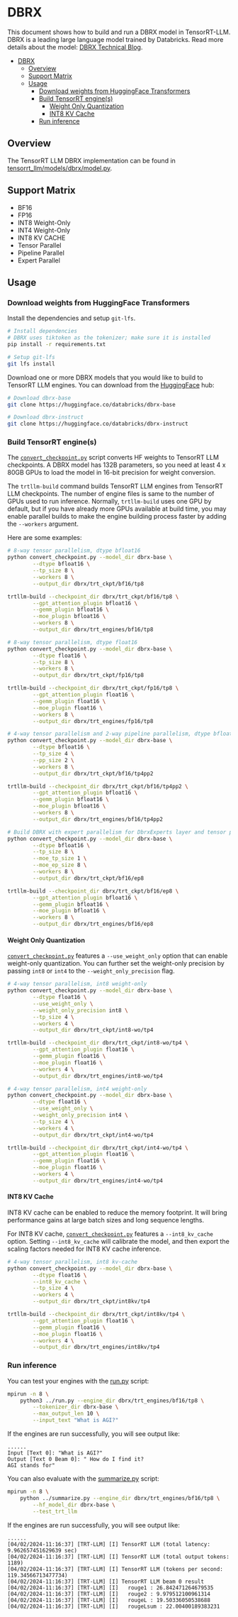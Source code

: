 # DBRX

This document shows how to build and run a DBRX model in TensorRT-LLM. DBRX is a leading large language model trained by Databricks. Read more details about the model: [DBRX Technical Blog](https://www.databricks.com/blog/introducing-dbrx-new-state-art-open-llm).

- [DBRX](#dbrx)
  - [Overview](#overview)
  - [Support Matrix](#support-matrix)
  - [Usage](#usage)
    - [Download weights from HuggingFace Transformers](#download-weights-from-huggingface-transformers)
    - [Build TensorRT engine(s)](#build-tensorrt-engines)
      - [Weight Only Quantization](#weight-only-quantization)
      - [INT8 KV Cache](#int8-kv-cache)
    - [Run inference](#run-inference)

## Overview

The TensorRT LLM DBRX implementation can be found in [tensorrt_llm/models/dbrx/model.py](../../../../tensorrt_llm/models/dbrx/model.py).

## Support Matrix
  * BF16
  * FP16
  * INT8 Weight-Only
  * INT4 Weight-Only
  * INT8 KV CACHE
  * Tensor Parallel
  * Pipeline Parallel
  * Expert Parallel

## Usage

### Download weights from HuggingFace Transformers

Install the dependencies and setup `git-lfs`.

```bash
# Install dependencies
# DBRX uses tiktoken as the tokenizer; make sure it is installed
pip install -r requirements.txt

# Setup git-lfs
git lfs install
```

Download one or more DBRX models that you would like to build to TensorRT LLM engines. You can download from the [HuggingFace](https://huggingface.co) hub:

```bash
# Download dbrx-base
git clone https://huggingface.co/databricks/dbrx-base

# Download dbrx-instruct
git clone https://huggingface.co/databricks/dbrx-instruct
```

### Build TensorRT engine(s)

The [`convert_checkpoint.py`](./convert_checkpoint.py) script converts HF weights to TensorRT LLM checkpoints. A DBRX model has 132B parameters, so you need at least 4 x 80GB GPUs to load the model in 16-bit precision for weight conversion.

The `trtllm-build` command builds TensorRT LLM engines from TensorRT LLM checkpoints. The number of engine files is same to the number of GPUs used to run inference. Normally, `trtllm-build` uses one GPU by default, but if you have already more GPUs available at build time, you may enable parallel builds to make the engine building process faster by adding the `--workers` argument.

Here are some examples:

```bash
# 8-way tensor parallelism, dtype bfloat16
python convert_checkpoint.py --model_dir dbrx-base \
        --dtype bfloat16 \
        --tp_size 8 \
        --workers 8 \
        --output_dir dbrx/trt_ckpt/bf16/tp8

trtllm-build --checkpoint_dir dbrx/trt_ckpt/bf16/tp8 \
        --gpt_attention_plugin bfloat16 \
        --gemm_plugin bfloat16 \
        --moe_plugin bfloat16 \
        --workers 8 \
        --output_dir dbrx/trt_engines/bf16/tp8
```

```bash
# 8-way tensor parallelism, dtype float16
python convert_checkpoint.py --model_dir dbrx-base \
        --dtype float16 \
        --tp_size 8 \
        --workers 8 \
        --output_dir dbrx/trt_ckpt/fp16/tp8

trtllm-build --checkpoint_dir dbrx/trt_ckpt/fp16/tp8 \
        --gpt_attention_plugin float16 \
        --gemm_plugin float16 \
        --moe_plugin float16 \
        --workers 8 \
        --output_dir dbrx/trt_engines/fp16/tp8
```

```bash
# 4-way tensor parallelism and 2-way pipeline parallelism, dtype bfloat16
python convert_checkpoint.py --model_dir dbrx-base \
        --dtype bfloat16 \
        --tp_size 4 \
        --pp_size 2 \
        --workers 8 \
        --output_dir dbrx/trt_ckpt/bf16/tp4pp2

trtllm-build --checkpoint_dir dbrx/trt_ckpt/bf16/tp4pp2 \
        --gpt_attention_plugin bfloat16 \
        --gemm_plugin bfloat16 \
        --moe_plugin bfloat16 \
        --workers 8 \
        --output_dir dbrx/trt_engines/bf16/tp4pp2
```


```bash
# Build DBRX with expert parallelism for DbrxExperts layer and tensor parallelism for rest
python convert_checkpoint.py --model_dir dbrx-base \
        --dtype bfloat16 \
        --tp_size 8 \
        --moe_tp_size 1 \
        --moe_ep_size 8 \
        --workers 8 \
        --output_dir dbrx/trt_ckpt/bf16/ep8

trtllm-build --checkpoint_dir dbrx/trt_ckpt/bf16/ep8 \
        --gpt_attention_plugin bfloat16 \
        --gemm_plugin bfloat16 \
        --moe_plugin bfloat16 \
        --workers 8 \
        --output_dir dbrx/trt_engines/bf16/ep8
```

#### Weight Only Quantization

[`convert_checkpoint.py`](./convert_checkpoint.py) features a `--use_weight_only` option that can enable weight-only quantization. You can further set the weight-only precision by passing `int8` or `int4` to the `--weight_only_precision` flag.

```bash
# 4-way tensor parallelism, int8 weight-only
python convert_checkpoint.py --model_dir dbrx-base \
        --dtype float16 \
        --use_weight_only \
        --weight_only_precision int8 \
        --tp_size 4 \
        --workers 4 \
        --output_dir dbrx/trt_ckpt/int8-wo/tp4

trtllm-build --checkpoint_dir dbrx/trt_ckpt/int8-wo/tp4 \
        --gpt_attention_plugin float16 \
        --gemm_plugin float16 \
        --moe_plugin float16 \
        --workers 4 \
        --output_dir dbrx/trt_engines/int8-wo/tp4
```

```bash
# 4-way tensor parallelism, int4 weight-only
python convert_checkpoint.py --model_dir dbrx-base \
        --dtype float16 \
        --use_weight_only \
        --weight_only_precision int4 \
        --tp_size 4 \
        --workers 4 \
        --output_dir dbrx/trt_ckpt/int4-wo/tp4

trtllm-build --checkpoint_dir dbrx/trt_ckpt/int4-wo/tp4 \
        --gpt_attention_plugin float16 \
        --gemm_plugin float16 \
        --moe_plugin float16 \
        --workers 4 \
        --output_dir dbrx/trt_engines/int4-wo/tp4
```

#### INT8 KV Cache
INT8 KV cache can be enabled to reduce the memory footprint. It will bring performance gains at large batch sizes and long sequence lengths.

For INT8 KV cache, [`convert_checkpoint.py`](./convert_checkpoint.py) features a `--int8_kv_cache` option. Setting `--int8_kv_cache` will calibrate the model, and then export the scaling factors needed for INT8 KV cache inference.

```bash
# 4-way tensor parallelism, int8 kv-cache
python convert_checkpoint.py --model_dir dbrx-base \
        --dtype float16 \
        --int8_kv_cache \
        --tp_size 4 \
        --workers 4 \
        --output_dir dbrx/trt_ckpt/int8kv/tp4

trtllm-build --checkpoint_dir dbrx/trt_ckpt/int8kv/tp4 \
        --gpt_attention_plugin float16 \
        --gemm_plugin float16 \
        --moe_plugin float16 \
        --workers 4 \
        --output_dir dbrx/trt_engines/int8kv/tp4
```

### Run inference

You can test your engines with the [run.py](../../../run.py) script:

```bash
mpirun -n 8 \
    python3 ../run.py --engine_dir dbrx/trt_engines/bf16/tp8 \
        --tokenizer_dir dbrx-base \
        --max_output_len 10 \
        --input_text "What is AGI?"
```

If the engines are run successfully, you will see output like:
```
......
Input [Text 0]: "What is AGI?"
Output [Text 0 Beam 0]: " How do I find it?
AGI stands for"
```


You can also evaluate with the [summarize.py](../../../summarize.py) script:
```bash
mpirun -n 8 \
    python ../summarize.py --engine_dir dbrx/trt_engines/bf16/tp8 \
        --hf_model_dir dbrx-base \
        --test_trt_llm
```

If the engines are run successfully, you will see output like:
```
......
[04/02/2024-11:16:37] [TRT-LLM] [I] TensorRT LLM (total latency: 9.962657451629639 sec)
[04/02/2024-11:16:37] [TRT-LLM] [I] TensorRT LLM (total output tokens: 1189)
[04/02/2024-11:16:37] [TRT-LLM] [I] TensorRT LLM (tokens per second: 119.34566713477734)
[04/02/2024-11:16:37] [TRT-LLM] [I] TensorRT LLM beam 0 result
[04/02/2024-11:16:37] [TRT-LLM] [I]   rouge1 : 26.842471264679535
[04/02/2024-11:16:37] [TRT-LLM] [I]   rouge2 : 9.979512100961314
[04/02/2024-11:16:37] [TRT-LLM] [I]   rougeL : 19.50336050538688
[04/02/2024-11:16:37] [TRT-LLM] [I]   rougeLsum : 22.00400189383231
```

